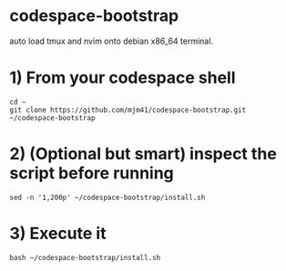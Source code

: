 # codespace-bootstrap
auto load tmux and nvim onto debian x86_64 terminal.

# 1) From your codespace shell

```
cd ~
git clone https://github.com/mjm41/codespace-bootstrap.git ~/codespace-bootstrap
```

# 2) (Optional but smart) inspect the script before running

```
sed -n '1,200p' ~/codespace-bootstrap/install.sh
```

# 3) Execute it

```
bash ~/codespace-bootstrap/install.sh
```
